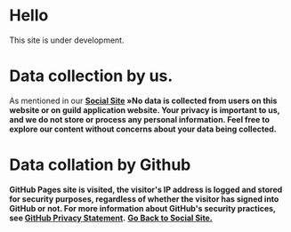 # Hello 
This site is under development.

# Data collection by us.

As mentioned in our **[Social Site](https://notreal003.github.io/social) »**__No data is collected from users on this website or on guild application website. Your privacy is important to us, and we do not store or process any personal information. Feel free to explore our content without concerns about your data being collected.__

# Data collation by Github

__GitHub Pages site is visited, the visitor's IP address is logged and stored for security purposes, regardless of whether the visitor has signed into GitHub or not. For more information about GitHub's security practices, see [GitHub Privacy Statement](https://docs.github.com/en/site-policy/privacy-policies/github-privacy-statement).__
**[Go Back to Social Site.](https://notreal003.github.io/social-site/)**
